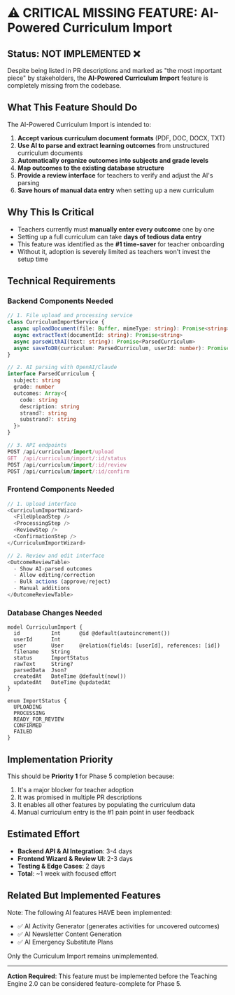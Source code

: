 # ⚠️ CRITICAL MISSING FEATURE: AI-Powered Curriculum Import

## Status: NOT IMPLEMENTED ❌

Despite being listed in PR descriptions and marked as "the most important piece" by stakeholders, the **AI-Powered Curriculum Import** feature is completely missing from the codebase.

## What This Feature Should Do

The AI-Powered Curriculum Import is intended to:

1. **Accept various curriculum document formats** (PDF, DOC, DOCX, TXT)
2. **Use AI to parse and extract learning outcomes** from unstructured curriculum documents
3. **Automatically organize outcomes into subjects and grade levels**
4. **Map outcomes to the existing database structure**
5. **Provide a review interface** for teachers to verify and adjust the AI's parsing
6. **Save hours of manual data entry** when setting up a new curriculum

## Why This Is Critical

- Teachers currently must **manually enter every outcome** one by one
- Setting up a full curriculum can take **days of tedious data entry**
- This feature was identified as the **#1 time-saver** for teacher onboarding
- Without it, adoption is severely limited as teachers won't invest the setup time

## Technical Requirements

### Backend Components Needed

```typescript
// 1. File upload and processing service
class CurriculumImportService {
  async uploadDocument(file: Buffer, mimeType: string): Promise<string>
  async extractText(documentId: string): Promise<string>
  async parseWithAI(text: string): Promise<ParsedCurriculum>
  async saveToDB(curriculum: ParsedCurriculum, userId: number): Promise<ImportResult>
}

// 2. AI parsing with OpenAI/Claude
interface ParsedCurriculum {
  subject: string
  grade: number
  outcomes: Array<{
    code: string
    description: string
    strand?: string
    substrand?: string
  }>
}

// 3. API endpoints
POST /api/curriculum/import/upload
GET  /api/curriculum/import/:id/status
POST /api/curriculum/import/:id/review
POST /api/curriculum/import/:id/confirm
```

### Frontend Components Needed

```typescript
// 1. Upload interface
<CurriculumImportWizard>
  <FileUploadStep />
  <ProcessingStep />
  <ReviewStep />
  <ConfirmationStep />
</CurriculumImportWizard>

// 2. Review and edit interface
<OutcomeReviewTable>
  - Show AI-parsed outcomes
  - Allow editing/correction
  - Bulk actions (approve/reject)
  - Manual additions
</OutcomeReviewTable>
```

### Database Changes Needed

```prisma
model CurriculumImport {
  id          Int      @id @default(autoincrement())
  userId      Int
  user        User     @relation(fields: [userId], references: [id])
  filename    String
  status      ImportStatus
  rawText     String?
  parsedData  Json?
  createdAt   DateTime @default(now())
  updatedAt   DateTime @updatedAt
}

enum ImportStatus {
  UPLOADING
  PROCESSING
  READY_FOR_REVIEW
  CONFIRMED
  FAILED
}
```

## Implementation Priority

This should be **Priority 1** for Phase 5 completion because:

1. It's a major blocker for teacher adoption
2. It was promised in multiple PR descriptions
3. It enables all other features by populating the curriculum data
4. Manual curriculum entry is the #1 pain point in user feedback

## Estimated Effort

- **Backend API & AI Integration**: 3-4 days
- **Frontend Wizard & Review UI**: 2-3 days
- **Testing & Edge Cases**: 2 days
- **Total**: ~1 week with focused effort

## Related But Implemented Features

Note: The following AI features HAVE been implemented:

- ✅ AI Activity Generator (generates activities for uncovered outcomes)
- ✅ AI Newsletter Content Generation
- ✅ AI Emergency Substitute Plans

Only the Curriculum Import remains unimplemented.

---

**Action Required**: This feature must be implemented before the Teaching Engine 2.0 can be considered feature-complete for Phase 5.
